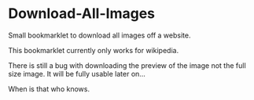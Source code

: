 # Download-All-Images

Small bookmarklet to download all images off a website. 

This bookmarklet currently only works for wikipedia.

There is still a bug with downloading the preview of the image not the full size image. It will be fully usable later on... 

When is that who knows.
